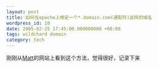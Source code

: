 ```yaml
---
layout: post
title: 如何在apache上榜定一个*.domain.com(通配符)这样的域名
wordpress_id: 10
date: 2005-02-25 17:45:00.000000000 +08:00
tags: wildchard domain
category: tech
---
```

刚刚从[Matt](http://ma.tt/2003/10/wildcard-dns-and-sub-domains/)的网站上看到这个方法，觉得很好，记录下来
